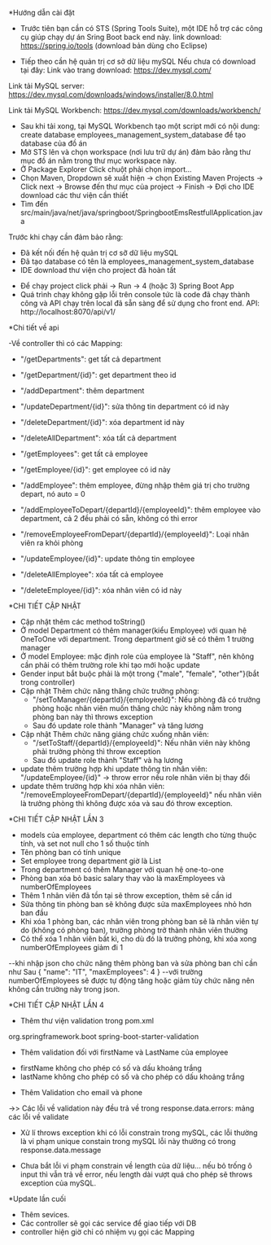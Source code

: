 *Hướng dẫn cài đặt

- Trước tiên bạn cần có STS (Spring Tools Suite), một IDE hỗ trợ các công cụ giúp chạy dự án Sring Boot back end này.
link download: https://spring.io/tools (download bản dùng cho Eclipse)

- Tiếp theo cần hệ quản trị cơ sở dữ liệu mySQL
Nếu chưa có download tại đây: 
Link vào trang download: https://dev.mysql.com/

Link tải MySQL server: https://dev.mysql.com/downloads/windows/installer/8.0.html

Link tải MySQL Workbench: https://dev.mysql.com/downloads/workbench/

- Sau khi tải xong, tại MySQL Workbench tạo một script mới có nội dung: 
create database employees_management_system_database để tạo database của đồ án
- Mở STS lên và chọn workspace (nơi lưu trữ dự án) đảm bảo rằng thư mục đồ án nằm trong thư mục workspace này.
- Ở Package Explorer Click chuột phải chọn import...
- Chọn Maven, Dropdown sẽ xuất hiện -> chọn Existing Maven Projects -> Click next -> Browse đến thư mục của project -> Finish -> Đợi cho IDE download các thư viện cần thiết
- Tìm đến src/main/java/net/java/springboot/SpringbootEmsRestfullApplication.java

Trước khi chạy cần đảm bảo rằng: 
+ Đã kết nối đến hệ quản trị cơ sỡ dữ liệu mySQL
+ Đã tạo database có tên là employees_management_system_database
+ IDE download thư viện cho project đã hoàn tất
- Để chạy project click phải -> Run -> 4 (hoặc 3) Spring Boot App 
- Quá trình chạy không gặp lỗi trên console tức là code đã chạy thành công và API chạy trên local đã sẵn sàng để sử dụng cho front end.
API: http://localhost:8070/api/v1/

*Chi tiết về api

-Về controller thì có các Mapping:
+ "/getDepartments": get tất cả department
+ "/getDepartment/{id}": get department theo id
+ "/addDepartment": thêm department
+ "/updateDepartment/{id}": sửa thông tin department có id này
+ "/deleteDepartment/{id}": xóa department id này
+ "/deleteAllDepartment": xóa tất cả department

+ "/getEmployees": get tất cả employee
+ "/getEmployee/{id}": get employee có id này
+ "/addEmployee": thêm employee, đừng nhập thêm giá trị cho trường depart, nó auto = 0
+ "/addEmployeeToDepart/{departId}/{employeeId}": thêm employee vào department, cả 2 đều phải có sẵn, không có thì error
+ "/removeEmployeeFromDepart/{departId}/{employeeId}": Loại nhân viên ra khỏi phòng
+ "/updateEmployee/{id}": update thông tin employee
+ "/deleteAllEmployee": xóa tất cả employee
+ "/deleteEmployee/{id}": xóa nhân viên có id này

*CHI TIẾT CẬP NHẬT
+ Cập nhật thêm các method toString()
+ Ở model Department có thêm manager(kiểu Employee) với quan hệ OneToOne với department. Trong department giờ sẽ có thêm 1 trường manager
+ Ở model Employee: mặc định role của employee là "Staff", nên không cần phải có thêm trường role khi tạo mới hoặc update
+ Gender input bắt buộc phải là một trong {"male", "female", "other"}(bắt trong controller)
+ Cập nhật Thêm chức năng thăng chức trưởng phòng:
   - "/setToManager/{departId}/{employeeId}": Nếu phòng đã có trưởng phòng hoặc nhân viên muốn thăng chức này không nằm trong phòng ban này thì throws exception
   - Sau đó update role thành "Manager" và tăng lương
+ Cập nhật Thêm chức năng giáng chức xuống nhân viên:
   - "/setToStaff/{departId}/{employeeId}": Nếu nhân viên này không phải trưởng phòng thì throw exception
   - Sau đó update role thành "Staff" và hạ lương
+ update thêm trường hợp khi update thông tin nhân viên: "/updateEmployee/{id}" -> throw error nếu role nhân viên bị thay đổi
+ update thêm trường hợp khi xóa nhân viên: "/removeEmployeeFromDepart/{departId}/{employeeId}" nếu nhân viên là trưởng phòng
thì không được xóa và sau đó throw exception.

*CHI TIẾT CẬP NHẬT LẦN 3
+ models của employee, department có thêm các length cho từng thuộc tính, và set not null cho 1 số thuộc tính
+ Tên phòng ban có tính unique
+ Set employee trong department giờ là List
+ Trong department có thêm Manager với quan hệ one-to-one 
+ Phòng ban xóa bỏ basic salary thay vào là maxEmployees và numberOfEmployees
+ Thêm 1 nhân viên đã tồn tại sẽ throw exception, thêm sẽ cần id
+ Sửa thông tin phòng ban sẽ không được sửa maxEmployees nhỏ hơn ban đầu
+ Khi xóa 1 phòng ban, các nhân viên trong phòng ban sẽ là nhân viên tự do (không có phòng ban), trưởng phòng trở thành nhân viên thường
+ Có thể xóa 1 nhân viên bất kì, cho dù đó là trưởng phòng, khi xóa xong numberOfEmployees giảm đi 1

--khi nhập json cho chức năng thêm phòng ban và sửa phòng ban chỉ cần như Sau
{
   "name": "IT",
   "maxEmployees": 4
}
--với trường numberOfEmployees sẽ được tự động tăng hoặc giảm tùy chức năng nên không cần trường này trong json.

*CHI TIẾT CẬP NHẬT LẦN 4
- Thêm thư viện validation trong pom.xml

<dependency>
   <groupId>org.springframework.boot</groupId>
   <artifactId>spring-boot-starter-validation</artifactId>
</dependency>

- Thêm validation đối với firstName và LastName của employee
+ firstName không cho phép có số và dấu khoảng trắng
+ lastName không cho phép có số và cho phép có dấu khoảng trắng

- Thêm Validation cho email và phone 
 
->> Các lỗi về validation này đều trả về trong response.data.errors: mảng các lỗi về validate

- Xử lí throws exception khi có lỗi constrain trong mySQL, các lỗi thường là vi phạm unique constain trong mySQL
lỗi này thường có trong response.data.message
+ Chưa bắt lỗi vi phạm constrain về length của dữ liệu... nếu bỏ trống ô input thì vẫn trả về error, nếu length dài
vượt quá cho phép sẽ throws exception của mySQL.

*Update lần cuối
- Thêm sevices.
- Các controller sẽ gọi các service để giao tiếp với DB
- controller hiện giờ chỉ có nhiệm vụ gọi các Mapping